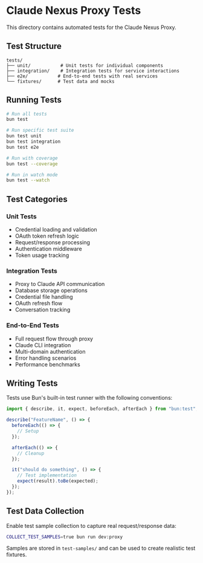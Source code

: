 # Claude Nexus Proxy Tests

This directory contains automated tests for the Claude Nexus Proxy.

## Test Structure

```
tests/
├── unit/           # Unit tests for individual components
├── integration/    # Integration tests for service interactions
├── e2e/           # End-to-end tests with real services
└── fixtures/      # Test data and mocks
```

## Running Tests

```bash
# Run all tests
bun test

# Run specific test suite
bun test unit
bun test integration
bun test e2e

# Run with coverage
bun test --coverage

# Run in watch mode
bun test --watch
```

## Test Categories

### Unit Tests
- Credential loading and validation
- OAuth token refresh logic
- Request/response processing
- Authentication middleware
- Token usage tracking

### Integration Tests
- Proxy to Claude API communication
- Database storage operations
- Credential file handling
- OAuth refresh flow
- Conversation tracking

### End-to-End Tests
- Full request flow through proxy
- Claude CLI integration
- Multi-domain authentication
- Error handling scenarios
- Performance benchmarks

## Writing Tests

Tests use Bun's built-in test runner with the following conventions:

```typescript
import { describe, it, expect, beforeEach, afterEach } from "bun:test";

describe("FeatureName", () => {
  beforeEach(() => {
    // Setup
  });

  afterEach(() => {
    // Cleanup
  });

  it("should do something", () => {
    // Test implementation
    expect(result).toBe(expected);
  });
});
```

## Test Data Collection

Enable test sample collection to capture real request/response data:

```bash
COLLECT_TEST_SAMPLES=true bun run dev:proxy
```

Samples are stored in `test-samples/` and can be used to create realistic test fixtures.